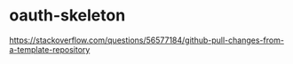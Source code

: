 # oauth-skeleton

https://stackoverflow.com/questions/56577184/github-pull-changes-from-a-template-repository
